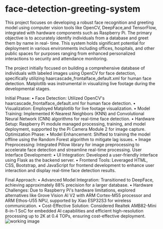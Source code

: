 # face-detection-greeting-system
This project focuses on developing a robust face recognition and greeting model
using computer vision tools like OpenCV, DeepFace,and TensorFlow, integrated
with hardware components such as Raspberry Pi. The primary objective is to
accurately identify individuals from a database and greet them by name in real-
time. This system holds significant potential for deployment in various
environments including offices, hospitals, and other public spaces for purposes
ranging from enhanced personalized interactions to security and attendance
monitoring.

The project initially focused on building a comprehensive database of individuals
with labeled images using OpenCV for face detection, specifically utilizing
haarcascade_frontalface_default.xml for human face detection. Matplotlib was
instrumental in visualizing live footage during the developmental stages.

Initial Phase:
• Face Detection: Utilized OpenCV's haarcascade_frontalface_default.xml for
human face detection.
• Visualization: Employed Matplotlib for live footage visualization.
• Model Training: Implemented K-Nearest Neighbors (KNN) and
Convolutional Neural Network (CNN) algorithms for real-time face detection.
• Hardware Setup: Raspberry Pi module managed processing, training, and
model deployment, supported by the Pi Camera Module 2 for image
capture.
Optimization Phase:
• Model Enhancement: Shifted to training the model offline using the
Random Forest algorithm to mitigate lag issues.
• Image Preprocessing: Integrated Pillow library for image preprocessing to
accelerate face detection and streamline real-time processing.
User Interface Development:
• UI Integration: Developed a user-friendly interface using Flask as the
backend server.
• Frontend Tools: Leveraged HTML, CSS, Bootstrap, and JavaScript for
frontend development to enhance user interaction and display real-time
face detection results.


Final Approach:
• Advanced Model Integration: Transitioned to DeepFace, achieving
approximately 88% precision for a larger database.
• Hardware Challenges: Due to Raspberry Pi's hardware limitations,
explored alternatives like Grove Vision AI V2 with ARM Cortex-M55
processor and ARM Ethos-U55 NPU, supported by Xiao ESP32S3 for
wireless communication.
• Cost-Effective Solution: Considered Realtek AMB82-Mini 8-in-1 SoC for
embedded AI capabilities and efficient high-resolution processing up to 2K
at 0.4 TOPs, ensuring cost-effective deployment.
![working image ](https://raw.githubusercontent.com/kumarvishwajeettrivedi/face-detection-greeting-system.git/main/)



